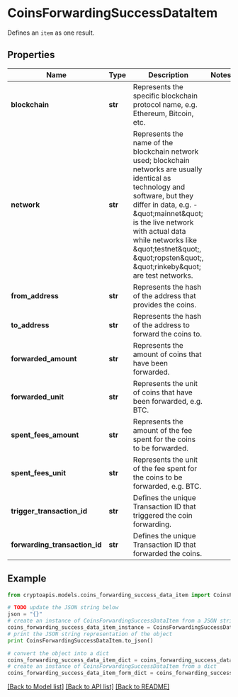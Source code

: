 # CoinsForwardingSuccessDataItem

Defines an `item` as one result.

## Properties
Name | Type | Description | Notes
------------ | ------------- | ------------- | -------------
**blockchain** | **str** | Represents the specific blockchain protocol name, e.g. Ethereum, Bitcoin, etc. | 
**network** | **str** | Represents the name of the blockchain network used; blockchain networks are usually identical as technology and software, but they differ in data, e.g. - \&quot;mainnet\&quot; is the live network with actual data while networks like \&quot;testnet\&quot;, \&quot;ropsten\&quot;, \&quot;rinkeby\&quot; are test networks. | 
**from_address** | **str** | Represents the hash of the address that provides the coins. | 
**to_address** | **str** | Represents the hash of the address to forward the coins to. | 
**forwarded_amount** | **str** | Represents the amount of coins that have been forwarded. | 
**forwarded_unit** | **str** | Represents the unit of coins that have been forwarded, e.g. BTC. | 
**spent_fees_amount** | **str** | Represents the amount of the fee spent for the coins to be forwarded. | 
**spent_fees_unit** | **str** | Represents the unit of the fee spent for the coins to be forwarded, e.g. BTC. | 
**trigger_transaction_id** | **str** | Defines the unique Transaction ID that triggered the coin forwarding. | 
**forwarding_transaction_id** | **str** | Defines the unique Transaction ID that forwarded the coins. | 

## Example

```python
from cryptoapis.models.coins_forwarding_success_data_item import CoinsForwardingSuccessDataItem

# TODO update the JSON string below
json = "{}"
# create an instance of CoinsForwardingSuccessDataItem from a JSON string
coins_forwarding_success_data_item_instance = CoinsForwardingSuccessDataItem.from_json(json)
# print the JSON string representation of the object
print CoinsForwardingSuccessDataItem.to_json()

# convert the object into a dict
coins_forwarding_success_data_item_dict = coins_forwarding_success_data_item_instance.to_dict()
# create an instance of CoinsForwardingSuccessDataItem from a dict
coins_forwarding_success_data_item_form_dict = coins_forwarding_success_data_item.from_dict(coins_forwarding_success_data_item_dict)
```
[[Back to Model list]](../README.md#documentation-for-models) [[Back to API list]](../README.md#documentation-for-api-endpoints) [[Back to README]](../README.md)


